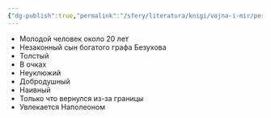 ```yaml
---
{"dg-publish":true,"permalink":"/sfery/literatura/knigi/vojna-i-mir/per-bezuhov/","tags":["book"]}
---
```


- Молодой человек около 20 лет
- Незаконный сын богатого графа Безухова 
- Толстый
- В очках
- Неуклюжий 
- Добродушный 
- Наивный 
- Только что вернулся из-за границы 
- Увлекается Наполеоном 